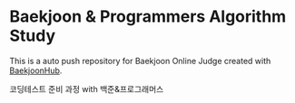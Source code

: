 # Baekjoon & Programmers Algorithm Study
This is a auto push repository for Baekjoon Online Judge created with [BaekjoonHub](https://github.com/BaekjoonHub/BaekjoonHub).

코딩테스트 준비 과정 with 백준&프로그래머스
